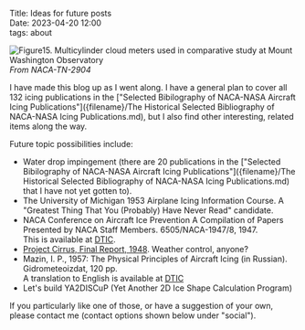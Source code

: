 Title: Ideas for future posts    
Date: 2023-04-20 12:00  
tags: about  

![Figure15. Multicylinder cloud meters used in comparative study 
at Mount Washington Observatory
](images%2Fnaca-tn-2904%2FFigure15.png)  
_From NACA-TN-2904_  

I have made this blog up as I went along. 
I have a general plan to cover all 132 icing publications in the 
["Selected Bibilography of NACA-NASA Aircraft Icing Publications"]({filename}/The Historical Selected Bibliography of NACA-NASA Icing Publications.md), 
but I also find other interesting, related items along the way.  

Future topic possibilities include:  

- Water drop impingement (there are 20 publications in the ["Selected Bibilography of NACA-NASA Aircraft Icing Publications"]({filename}/The Historical Selected Bibliography of NACA-NASA Icing Publications.md) 
that I have not yet gotten to).  
- The University of Michigan 1953 Airplane Icing Information Course. 
A "Greatest Thing That You (Probably) Have Never Read" candidate.      
- NACA Conference on Aircraft Ice Prevention A Compilation of Papers Presented by NACA Staff Members. 6505/NACA-1947/8, 1947.  
This is available at [DTIC](https://apps.dtic.mil/sti/citations/ADA800876).  
- [Project Cirrus, Final Report, 1948](https://documents.theblackvault.com/documents/weather/CirrusFinal.pdf). Weather control, anyone?  
- Mazin, I. P., 1957: The Physical Principles of Aircraft Icing (in Russian). Gidrometeoizdat, 120 pp.  
A translation to English is available at [DTIC](https://apps.dtic.mil/sti/pdfs/ADA083374.pdf)  
- Let's build YA2DISCuP (Yet Another 2D Ice Shape Calculation Program)  

If you particularly like one of those, or have a suggestion of your own, 
please contact me (contact options shown below under "social").  
